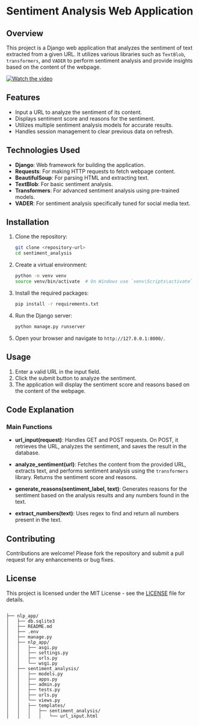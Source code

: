# Sentiment Analysis Web Application

## Overview

This project is a Django web application that analyzes the sentiment of text extracted from a given URL. It utilizes various libraries such as `TextBlob`, `transformers`, and `VADER` to perform sentiment analysis and provide insights based on the content of the webpage.


[![Watch the video](https://img.youtube.com/vi/65basIlogT0/maxresdefault.jpg)](https://www.youtube.com/watch?v=65basIlogT0)

## Features

- Input a URL to analyze the sentiment of its content.
- Displays sentiment score and reasons for the sentiment.
- Utilizes multiple sentiment analysis models for accurate results.
- Handles session management to clear previous data on refresh.

## Technologies Used

- **Django**: Web framework for building the application.
- **Requests**: For making HTTP requests to fetch webpage content.
- **BeautifulSoup**: For parsing HTML and extracting text.
- **TextBlob**: For basic sentiment analysis.
- **Transformers**: For advanced sentiment analysis using pre-trained models.
- **VADER**: For sentiment analysis specifically tuned for social media text.

## Installation

1. Clone the repository:
   ```bash
   git clone <repository-url>
   cd sentiment_analysis
   ```

2. Create a virtual environment:
   ```bash
   python -m venv venv
   source venv/bin/activate  # On Windows use `venv\Scripts\activate`
   ```

3. Install the required packages:
   ```bash
   pip install -r requirements.txt
   ```

4. Run the Django server:
   ```bash
   python manage.py runserver
   ```

5. Open your browser and navigate to `http://127.0.0.1:8000/`.

## Usage

1. Enter a valid URL in the input field.
2. Click the submit button to analyze the sentiment.
3. The application will display the sentiment score and reasons based on the content of the webpage.

## Code Explanation

### Main Functions

- **url_input(request)**: Handles GET and POST requests. On POST, it retrieves the URL, analyzes the sentiment, and saves the result in the database.

- **analyze_sentiment(url)**: Fetches the content from the provided URL, extracts text, and performs sentiment analysis using the `transformers` library. Returns the sentiment score and reasons.

- **generate_reasons(sentiment_label, text)**: Generates reasons for the sentiment based on the analysis results and any numbers found in the text.

- **extract_numbers(text)**: Uses regex to find and return all numbers present in the text.

## Contributing

Contributions are welcome! Please fork the repository and submit a pull request for any enhancements or bug fixes.

## License

This project is licensed under the MIT License - see the [LICENSE](LICENSE) file for details.


```

├── nlp_app/
│   ├── db.sqlite3
│   ├── README.md
│   ├── .env
│   ├── manage.py
│   ├── nlp_app/
│   │   ├── asgi.py
│   │   ├── settings.py
│   │   ├── urls.py
│   │   └── wsgi.py
│   ├── sentiment_analysis/
│   │   ├── models.py
│   │   ├── apps.py
│   │   ├── admin.py
│   │   ├── tests.py
│   │   ├── urls.py
│   │   └── views.py
│   │   ├── templates/
│   │   │   ├── sentiment_analysis/
│   │   │   │   └── url_input.html

